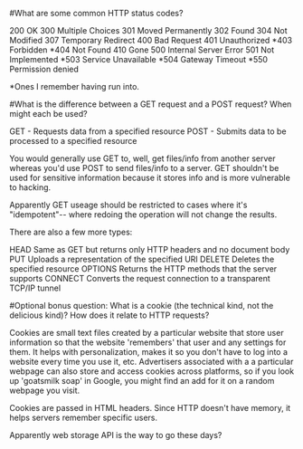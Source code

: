#What are some common HTTP status codes?

200 OK
300 Multiple Choices
301 Moved Permanently
302 Found
304 Not Modified
307 Temporary Redirect
400 Bad Request
401 Unauthorized
*403 Forbidden
*404 Not Found
410 Gone
500 Internal Server Error
501 Not Implemented
*503 Service Unavailable
*504 Gateway Timeout
*550 Permission denied

*Ones I remember having run into.

#What is the difference between a GET request and a POST request? When might each be used?

GET - Requests data from a specified resource
POST - Submits data to be processed to a specified resource

You would generally use GET to, well, get files/info from another server whereas you'd use POST to send files/info to a server. GET shouldn't be used for sensitive information because it stores info and is more vulnerable to hacking.

Apparently GET useage should be restricted to cases where it's "idempotent"-- where redoing the operation will not change the results.

There are also a few more types:

HEAD  Same as GET but returns only HTTP headers and no document body
PUT Uploads a representation of the specified URI
DELETE  Deletes the specified resource
OPTIONS Returns the HTTP methods that the server supports
CONNECT Converts the request connection to a transparent TCP/IP tunnel

#Optional bonus question: What is a cookie (the technical kind, not the delicious kind)? How does it relate to HTTP requests?

Cookies are small text files created by a particular website that store user information so that the website 'remembers' that user and any settings for them. It helps with personalization, makes it so you don't have to log into a website every time you use it, etc. Advertisers associated with a a particular webpage can also store and access cookies across platforms, so if you look up 'goatsmilk soap' in Google, you might find an add for it on a random webpage you visit.

Cookies are passed in HTML headers. Since HTTP doesn't have memory, it helps servers remember specific users.

Apparently web storage API is the way to go these days?

